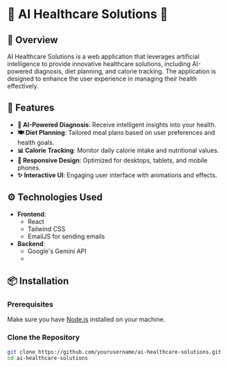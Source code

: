 # 🌟 AI Healthcare Solutions 🌟

## 📖 Overview
AI Healthcare Solutions is a web application that leverages artificial intelligence to provide innovative healthcare solutions, including AI-powered diagnosis, diet planning, and calorie tracking. The application is designed to enhance the user experience in managing their health effectively.

## 🚀 Features
- **🧠 AI-Powered Diagnosis**: Receive intelligent insights into your health.
- **🍽️ Diet Planning**: Tailored meal plans based on user preferences and health goals.
- **📊 Calorie Tracking**: Monitor daily calorie intake and nutritional values.
- **📱 Responsive Design**: Optimized for desktops, tablets, and mobile phones.
- **✨ Interactive UI**: Engaging user interface with animations and effects.

## ⚙️ Technologies Used
- **Frontend**: 
  - React
  - Tailwind CSS
  - EmailJS for sending emails
- **Backend**: 
  - Google's Gemini API
  - 

## 📦 Installation

### Prerequisites
Make sure you have [Node.js](https://nodejs.org/) installed on your machine.

### Clone the Repository
```bash
git clone https://github.com/yourusername/ai-healthcare-solutions.git
cd ai-healthcare-solutions
